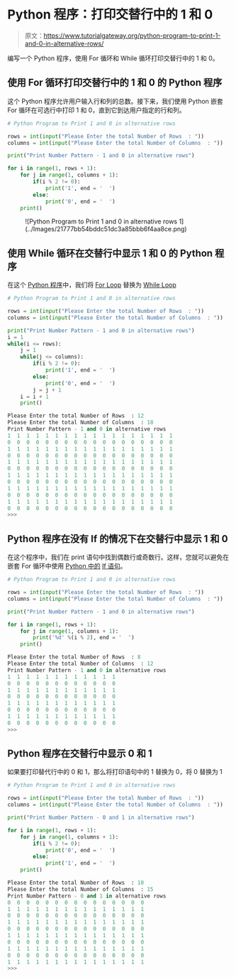 # Python 程序：打印交替行中的 1 和 0

> 原文：<https://www.tutorialgateway.org/python-program-to-print-1-and-0-in-alternative-rows/>

编写一个 Python 程序，使用 For 循环和 While 循环打印交替行中的 1 和 0。

## 使用 For 循环打印交替行中的 1 和 0 的 Python 程序

这个 Python 程序允许用户输入行和列的总数。接下来，我们使用 Python 嵌套 For 循环在可选行中打印 1 和 0，直到它到达用户指定的行和列。

```py
# Python Program to Print 1 and 0 in alternative rows

rows = int(input("Please Enter the total Number of Rows  : "))
columns = int(input("Please Enter the total Number of Columns  : "))

print("Print Number Pattern - 1 and 0 in alternative rows") 

for i in range(1, rows + 1):
    for j in range(1, columns + 1):
        if(i % 2 != 0):          
            print('1', end = '  ')
        else:
            print('0', end = '  ')
    print()
```

<figure class="wp-block-image">![Python Program to Print 1 and 0 in alternative rows 1](../Images/21777bb54bddc51dc3a85bbb6f4aa8ce.png)</figure>

## 使用 While 循环在交替行中显示 1 和 0 的 Python 程序

在这个 [Python 程序](https://www.tutorialgateway.org/python-programming-examples/)中，我们将 [For Loop](https://www.tutorialgateway.org/python-for-loop/) 替换为 [While Loop](https://www.tutorialgateway.org/python-while-loop/)

```py
# Python Program to Print 1 and 0 in alternative rows

rows = int(input("Please Enter the total Number of Rows  : "))
columns = int(input("Please Enter the total Number of Columns  : "))

print("Print Number Pattern - 1 and 0 in alternative rows") 
i = 1
while(i <= rows):
    j = 1
    while(j <= columns):
        if(i % 2 != 0):          
            print('1', end = '  ')
        else:
            print('0', end = '  ')
        j = j + 1
    i = i + 1
    print()
```

```py
Please Enter the total Number of Rows  : 12
Please Enter the total Number of Columns  : 18
Print Number Pattern - 1 and 0 in alternative rows
1  1  1  1  1  1  1  1  1  1  1  1  1  1  1  1  1  1  
0  0  0  0  0  0  0  0  0  0  0  0  0  0  0  0  0  0  
1  1  1  1  1  1  1  1  1  1  1  1  1  1  1  1  1  1  
0  0  0  0  0  0  0  0  0  0  0  0  0  0  0  0  0  0  
1  1  1  1  1  1  1  1  1  1  1  1  1  1  1  1  1  1  
0  0  0  0  0  0  0  0  0  0  0  0  0  0  0  0  0  0  
1  1  1  1  1  1  1  1  1  1  1  1  1  1  1  1  1  1  
0  0  0  0  0  0  0  0  0  0  0  0  0  0  0  0  0  0  
1  1  1  1  1  1  1  1  1  1  1  1  1  1  1  1  1  1  
0  0  0  0  0  0  0  0  0  0  0  0  0  0  0  0  0  0  
1  1  1  1  1  1  1  1  1  1  1  1  1  1  1  1  1  1  
0  0  0  0  0  0  0  0  0  0  0  0  0  0  0  0  0  0  
>>> 
```

## Python 程序在没有 If 的情况下在交替行中显示 1 和 0

在这个程序中，我们在 print 语句中找到偶数行或奇数行。这样，您就可以避免在嵌套 For 循环中使用 [Python 中的](https://www.tutorialgateway.org/python-tutorial/) [If 语句](https://www.tutorialgateway.org/python-if-statement/)。

```py
# Python Program to Print 1 and 0 in alternative rows

rows = int(input("Please Enter the total Number of Rows  : "))
columns = int(input("Please Enter the total Number of Columns  : "))

print("Print Number Pattern - 1 and 0 in alternative rows") 

for i in range(1, rows + 1):
    for j in range(1, columns + 1):
        print('%d' %(i % 2), end = '  ')
    print()
```

```py
Please Enter the total Number of Rows  : 8
Please Enter the total Number of Columns  : 12
Print Number Pattern - 1 and 0 in alternative rows
1  1  1  1  1  1  1  1  1  1  1  1  
0  0  0  0  0  0  0  0  0  0  0  0  
1  1  1  1  1  1  1  1  1  1  1  1  
0  0  0  0  0  0  0  0  0  0  0  0  
1  1  1  1  1  1  1  1  1  1  1  1  
0  0  0  0  0  0  0  0  0  0  0  0  
1  1  1  1  1  1  1  1  1  1  1  1  
0  0  0  0  0  0  0  0  0  0  0  0  
>>> 
```

## Python 程序在交替行中显示 0 和 1

如果要打印替代行中的 0 和 1，那么将打印语句中的 1 替换为 0，将 0 替换为 1

```py
# Python Program to Print 1 and 0 in alternative rows

rows = int(input("Please Enter the total Number of Rows  : "))
columns = int(input("Please Enter the total Number of Columns  : "))

print("Print Number Pattern - 0 and 1 in alternative rows") 

for i in range(1, rows + 1):
    for j in range(1, columns + 1):
        if(i % 2 != 0):          
            print('0', end = '  ')
        else:
            print('1', end = '  ')
    print()
```

```py
Please Enter the total Number of Rows  : 10
Please Enter the total Number of Columns  : 15
Print Number Pattern - 0 and 1 in alternative rows
0  0  0  0  0  0  0  0  0  0  0  0  0  0  0  
1  1  1  1  1  1  1  1  1  1  1  1  1  1  1  
0  0  0  0  0  0  0  0  0  0  0  0  0  0  0  
1  1  1  1  1  1  1  1  1  1  1  1  1  1  1  
0  0  0  0  0  0  0  0  0  0  0  0  0  0  0  
1  1  1  1  1  1  1  1  1  1  1  1  1  1  1  
0  0  0  0  0  0  0  0  0  0  0  0  0  0  0  
1  1  1  1  1  1  1  1  1  1  1  1  1  1  1  
0  0  0  0  0  0  0  0  0  0  0  0  0  0  0  
1  1  1  1  1  1  1  1  1  1  1  1  1  1  1  
>>> 
```